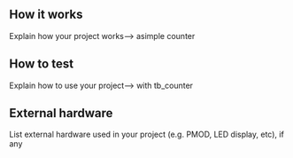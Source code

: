 <!---

This file is used to generate your project datasheet. Please fill in the information below and delete any unused
sections.

You can also include images in this folder and reference them in the markdown. Each image must be less than
512 kb in size, and the combined size of all images must be less than 1 MB.
-->

## How it works

Explain how your project works--> asimple counter

## How to test

Explain how to use your project--> with tb_counter

## External hardware

List external hardware used in your project (e.g. PMOD, LED display, etc), if any
